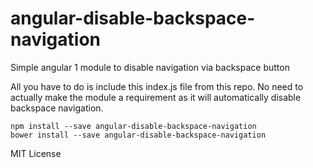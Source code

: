 # angular-disable-backspace-navigation
Simple angular 1 module to disable navigation via backspace button

All you have to do is include this index.js file from this repo. No need to actually make the module a requirement as it
will automatically disable backspace navigation.

    npm install --save angular-disable-backspace-navigation
    bower install --save angular-disable-backspace-navigation
    
MIT License
